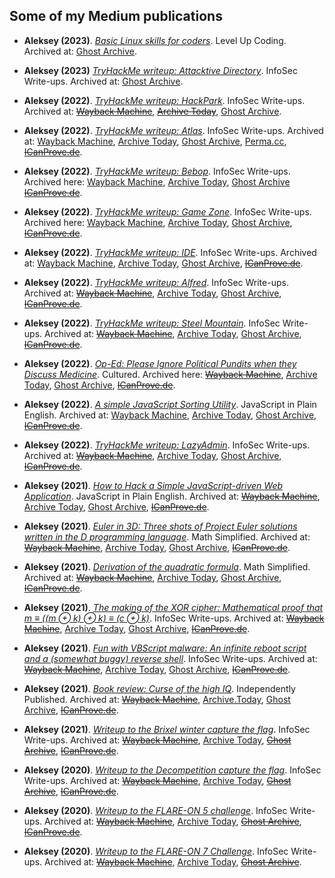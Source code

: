
## Some of my Medium publications

* __Aleksey (2023)__. [_Basic Linux skills for coders_](https://levelup.gitconnected.com/basic-linux-skills-for-coders-c34f4dba185d). Level Up Coding. Archived at: [Ghost Archive](https://ghostarchive.org/archive/AgM1e).

* __Aleksey (2023)__ [_TryHackMe writeup: Attacktive Directory_](https://infosecwriteups.com/tryhackme-writeup-attacktive-directory-23d0705e46cb). InfoSec Write-ups. Archived at: [Ghost Archive](https://ghostarchive.org/archive/oorrB).

* __Aleksey (2022)__. [_TryHackMe writeup: HackPark_](https://infosecwriteups.com/tryhackme-writeup-hackpark-bd9c075c5262). InfoSec Write-ups. Archived at: ~~[Wayback Machine]()~~, ~~[Archive Today]()~~, [Ghost Archive](https://ghostarchive.org/archive/E8Y7l).

* __Aleksey (2022)__. [_TryHackMe writeup: Atlas_](https://infosecwriteups.com/tryhackme-writeup-atlas-c3dff235d109). InfoSec Write-ups. Archived at: [Wayback Machine](https://web.archive.org/web/20220613160659/https://infosecwriteups.com/tryhackme-writeup-atlas-c3dff235d109?gi=bc592ab0fc5f), [Archive Today](https://archive.today/34bA0), [Ghost Archive](https://ghostarchive.org/archive/EhKyx), [Perma.cc](https://perma.cc/JG6Z-2ZJF), ~~[ICanProve.de]()~~.

* __Aleksey (2022)__. [_TryHackMe writeup: Bebop_](https://infosecwriteups.com/tryhackme-writeup-bebop-ed290135d7e2). InfoSec Write-ups. Archived here: [Wayback Machine](https://web.archive.org/web/20220626232814/https://infosecwriteups.com/tryhackme-writeup-bebop-ed290135d7e2), [Archive Today](https://archive.today/HDdkB), [Ghost Archive](https://ghostarchive.org/archive/O0RUw) ~~[ICanProve.de]()~~.

* __Aleksey (2022)__. [_TryHackMe writeup: Game Zone_](https://infosecwriteups.com/tryhackme-writeup-game-zone-190da0b68433). InfoSec Write-ups. Archived here: [Wayback Machine](https://web.archive.org/web/20220626232957/https://infosecwriteups.com/tryhackme-writeup-game-zone-190da0b68433), [Archive Today](https://archive.today/CiGJw), [Ghost Archive](https://ghostarchive.org/archive/O0RUw), ~~[ICanProve.de]()~~.

* __Aleksey (2022)__. [_TryHackMe writeup: IDE_](https://infosecwriteups.com/tryhackme-writeup-ide-4853122e4ec1). InfoSec Write-ups. Archived at: [Wayback Machine](https://web.archive.org/web/20220627210106/https://infosecwriteups.com/tryhackme-writeup-ide-4853122e4ec1?gi=23c0561207f6), [Archive Today](https://archive.today/Cv7oA), [Ghost Archive](https://ghostarchive.org/archive/hqlcJ), ~~[ICanProve.de]()~~.

* __Aleksey (2022)__. [_TryHackMe writeup: Alfred_](https://infosecwriteups.com/tryhackme-writeup-alfred-2ecd773aeda5). InfoSec Write-ups. Archived at: ~~[Wayback Machine]()~~, [Archive Today](https://archive.today/4FYHj), [Ghost Archive](https://ghostarchive.org/archive/bFP77), ~~[ICanProve.de]()~~.

* __Aleksey (2022)__. [_TryHackMe writeup: Steel Mountain_](https://infosecwriteups.com/tryhackme-writeup-steel-mountain-d052141f8901). InfoSec Write-ups. Archived at: ~~[Wayback Machine]()~~, [Archive Today](https://archive.today/FU31V), [Ghost Archive](https://ghostarchive.org/archive/ib1gk), ~~[ICanProve.de]()~~.

* __Aleksey (2022)__. [_Op-Ed: Please Ignore Political Pundits when they Discuss Medicine_](https://readcultured.com/op-ed-please-ignore-political-pundits-when-they-discuss-medicine-906f02eba677). Cultured. Archived here: ~~[Wayback Machine]()~~, [Archive Today](https://archive.today/dvE3b), [Ghost Archive](https://ghostarchive.org/archive/BtToz), ~~[ICanProve.de]()~~.

* __Aleksey (2022)__. [_A simple JavaScript Sorting Utility_](https://javascript.plainenglish.io/a-simple-javascript-sorting-utility-bc08fb54134c). JavaScript in Plain English. Archived at: [Wayback Machine](https://web.archive.org/web/20220614180222/https://javascript.plainenglish.io/a-simple-javascript-sorting-utility-bc08fb54134c?gi=3ce2ed168ac7), [Archive Today](https://archive.today/y5B3a), [Ghost Archive](https://ghostarchive.org/archive/gqM4m), ~~[ICanProve.de]()~~.

* __Aleksey (2022)__. [_TryHackMe writeup: LazyAdmin_](https://infosecwriteups.com/lazyadmin-tryhackme-writeup-c5f0d113bec6). InfoSec Write-ups. Archived at: ~~[Wayback Machine]()~~, [Archive Today](https://archive.today/vF66X), [Ghost Archive](https://ghostarchive.org/archive/mhWva), ~~[ICanProve.de]()~~.

* __Aleksey (2021)__. [_How to Hack a Simple JavaScript-driven Web Application_](https://javascript.plainenglish.io/how-to-hack-a-simple-javascript-driven-web-application-caf2d3b5befc). JavaScript in Plain English. Archived at: ~~[Wayback Machine]()~~, [Archive Today](https://archive.today/HTkaV), [Ghost Archive](https://ghostarchive.org/archive/fKBZV), ~~[ICanProve.de]()~~.

* __Aleksey (2021)__. [_Euler in 3D: Three shots of Project Euler solutions written in the D programming language_](https://medium.com/math-simplified/euler-in-3d-89cc82fe6df7). Math Simplified. Archived at: ~~[Wayback Machine]()~~, [Archive Today](https://archive.today/B4dqT), [Ghost Archive](https://ghostarchive.org/archive/GlGxJ), ~~[ICanProve.de]()~~.

* __Aleksey (2021)__. [_Derivation of the quadratic formula_](https://medium.com/math-simplified/derivation-of-the-quadratic-formula-8c417f8cfce2). Math Simplified. Archived at: ~~[Wayback Machine]()~~, [Archive Today](https://archive.today/Xcpf1), [Ghost Archive](https://ghostarchive.org/archive/a6TzV), ~~[ICanProve.de]()~~.

* __Aleksey (2021)__. [_The making of the XOR cipher: Mathematical proof that m ≡ ((m ⊕ k) ⊕ k) ≡ (c ⊕ k)_](https://infosecwriteups.com/the-making-of-the-xor-cipher-794d2e6c964f). InfoSec Write-ups. Archived at: ~~[Wayback Machine]()~~, [Archive Today](https://archive.today/ashkG), [Ghost Archive](https://ghostarchive.org/archive/gtDWN), ~~[ICanProve.de]()~~.

* __Aleksey (2021)__. [_Fun with VBScript malware: An infinite reboot script and a (somewhat buggy) reverse shell_](https://infosecwriteups.com/fun-with-vbscript-malware-2f5bb0d107df). InfoSec Write-ups. Archived at: ~~[Wayback Machine]()~~, [Archive Today](https://archive.today/Dljjq), [Ghost Archive](https://ghostarchive.org/archive/jhR9u), ~~[ICanProve.de]()~~.

* __Aleksey (2021)__. [_Book review: Curse of the high IQ_](https://medium.com/@EpsilonCalculus/book-review-curse-of-the-high-iq-ad04168d2094). Independently Published. Archived at: ~~[Wayback Machine]()~~, [Archive.Today](https://archive.today/7PRCo), [Ghost Archive](https://ghostarchive.org/archive/1NLu2),  ~~[ICanProve.de]()~~.

* __Aleksey (2021)__. [_Writeup to the Brixel winter capture the flag_](https://infosecwriteups.com/writeup-to-the-brixel-winter-capture-the-flag-a1c5062ddfb6). InfoSec Write-ups. Archived at: ~~[Wayback Machine]()~~, [Archive Today](https://archive.today/PWXzv), ~~[Ghost Archive]()~~, ~~[ICanProve.de]()~~.

* __Aleksey (2020)__. [_Writeup to the Decompetition capture the flag_](https://infosecwriteups.com/writeup-to-the-decompetition-capture-the-flag-2020-3a3f14887525). InfoSec Write-ups. Archived at: ~~[Wayback Machine]()~~, [Archive Today](https://archive.today/hS2Fj), ~~[Ghost Archive]()~~, ~~[ICanProve.de]()~~.

* __Aleksey (2020)__. [_Writeup to the FLARE-ON 5 challenge_](https://infosecwriteups.com/writeup-to-the-flare-on-5-challenge-c2023718caf7). InfoSec Write-ups. Archived at: ~~[Wayback Machine]()~~, [Archive Today](https://archive.today/5vAkC), ~~[Ghost Archive]()~~, ~~[ICanProve.de]()~~.

* __Aleksey (2020)__. [_Writeup to the FLARE-ON 7 Challenge_](https://infosecwriteups.com/writeup-to-the-flare-on-7-challenge-47c8d2ef3366). InfoSec Write-ups. Archived at: ~~[Wayback Machine]()~~, [Archive Today](https://archive.today/rdsPm), ~~[Ghost Archive]()~~.
